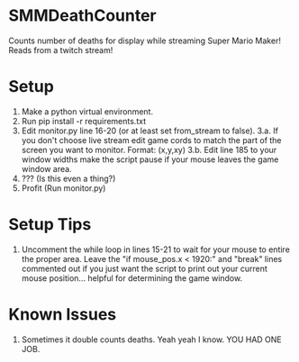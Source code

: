 # SMMDeathCounter
Counts number of deaths for display while streaming Super Mario Maker! Reads from a twitch stream!

# Setup
1. Make a python virtual environment.
2. Run pip install -r requirements.txt
3. Edit monitor.py line 16-20 (or at least set from_stream to false).
    3.a. If you don't choose live stream edit game cords to match the part of the screen you want to monitor. Format: (x,y,xy)
    3.b. Edit line 185 to your window widths make the script pause if your mouse leaves the game window area.
4. ??? (Is this even a thing?)
5. Profit (Run monitor.py)

# Setup Tips
1. Uncomment the while loop in lines 15-21 to wait for your mouse to entire the proper area. Leave the "if mouse_pos.x < 1920:" and "break" lines commented out if you just want the script to print out your current mouse position... helpful for determining the game window.

# Known Issues
1. Sometimes it double counts deaths. Yeah yeah I know. YOU HAD ONE JOB.
